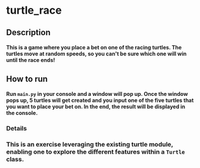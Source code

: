 # turtle_race

## Description

#### This is a game where you place a bet on one of the racing turtles. The turtles move at random speeds, so you can't be sure which one will win until the race ends! 

## How to run

#### Run `main.py` in your console and a window will pop up. Once the window pops up, 5 turtles will get created and you input one of the five turtles that you want to place your bet on. In the end, the result will be displayed in the console.

### Details

### This is an exercise leveraging the existing turtle module, enabling one to explore the different features within a `Turtle` class.
